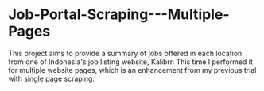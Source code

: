 # Job-Portal-Scraping---Multiple-Pages
This project aims to provide a summary of jobs offered in each location from one of Indonesia's job listing website, Kalibrr. This time I performed it for multiple website pages, which is an enhancement from my previous trial with single page scraping.
